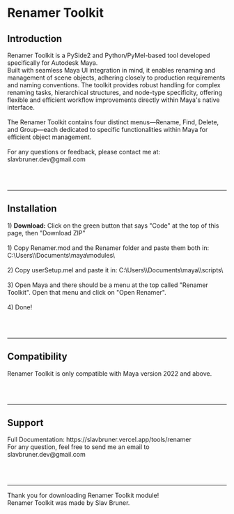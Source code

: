 <h1>Renamer Toolkit</h1>

<h2>Introduction</h2>
Renamer Toolkit is a PySide2 and Python/PyMel-based tool developed specifically for Autodesk Maya.<br>
Built with seamless Maya UI integration in mind, it enables renaming and management of scene objects, adhering closely to production requirements and naming conventions. The toolkit provides robust handling for complex renaming tasks, hierarchical structures, and node-type specificity, offering flexible and efficient workflow improvements directly within Maya's native interface.
<br><br>The Renamer Toolkit contains four distinct menus—Rename, Find, Delete, and Group—each dedicated to specific functionalities within Maya for efficient object management.
<br><br>
For any questions or feedback, please contact me at: slavbruner.dev@gmail.com

<br><br>
<hr>
<h2>Installation</h2>
1) <b>Download:</b> Click on the green button that says "Code" at the top of this page, then "Download ZIP"<br><br>
1) Copy Renamer.mod and the Renamer folder and paste them both in: C:\Users\<user>\Documents\maya\modules\<br><br>
2) Copy userSetup.mel and paste it in: C:\Users\<user>\Documents\maya\<Maya Version>\scripts\<br><br>
3) Open Maya and there should be a menu at the top called "Renamer Toolkit". Open that menu and click on "Open Renamer".<br><br>
4) Done!

<br><br>
<hr>
<h2>Compatibility</h2>
Renamer Toolkit is only compatible with Maya version 2022 and above.

<br><br>
<hr>
<h2>Support</h2>
Full Documentation: https://slavbruner.vercel.app/tools/renamer<br>
For any question, feel free to send me an email to slavbruner.dev@gmail.com

<br><br>
<hr>

Thank you for downloading Renamer Toolkit module!<br>
Renamer Toolkit was made by Slav Bruner.

